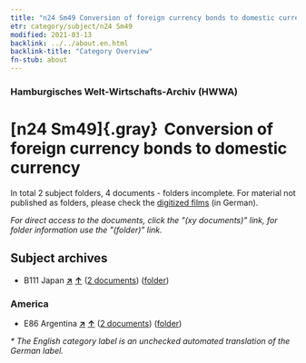 ```yaml
---
title: "n24 Sm49 Conversion of foreign currency bonds to domestic currency"
etr: category/subject/n24 Sm49
modified: 2021-03-13
backlink: ../../about.en.html
backlink-title: "Category Overview"
fn-stub: about
---
```


### Hamburgisches Welt-Wirtschafts-Archiv (HWWA)
# [n24 Sm49]{.gray}&#8201; Conversion of foreign currency bonds to domestic currency&#160; 





In total 2 subject folders, 4 documents - folders incomplete.
For material not published as folders, please check the [digitized films](/film/h1_sh) (in German).

_For direct access to the documents, click the "(xy documents)" link, for folder information use the "(folder)" link._

## Subject archives


- B111 Japan [**&nearr;**](../../../geo/i/141272/about.en.html "Japan (all folders)") [**&uarr;**](../../../geo/about.en.html#B111 "Country category system") (<a href="https://pm20.zbw.eu/dfgview/sh/141272,145421" title="about: Japan : Conversion of foreign currency bonds to domestic currency" target="_blank">2 documents</a>) ([folder](../../../../folder/sh/1412xx/141272/1454xx/145421/about.en.html))

### America

- E86 Argentina [**&nearr;**](../../../geo/i/141692/about.en.html "Argentina (all folders)") [**&uarr;**](../../../geo/about.en.html#E86 "Country category system") (<a href="https://pm20.zbw.eu/dfgview/sh/141692,145421" title="about: Argentina : Conversion of foreign currency bonds to domestic currency" target="_blank">2 documents</a>) ([folder](../../../../folder/sh/1416xx/141692/1454xx/145421/about.en.html))


_* The English category label is an unchecked automated translation of the German label._

